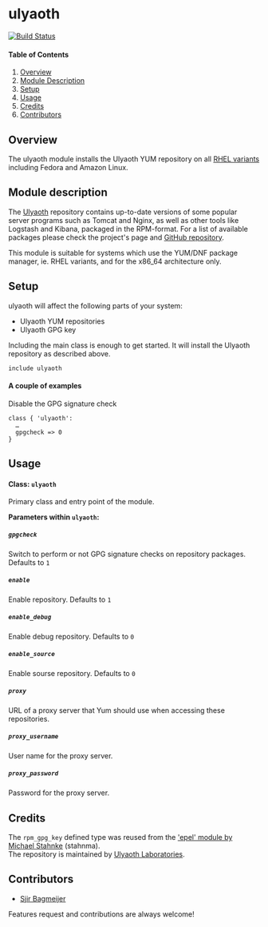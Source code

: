 # ulyaoth
[![Build Status](https://travis-ci.org/antoineco/aco-ulyaoth.svg?branch=master)](https://travis-ci.org/antoineco/aco-ulyaoth)

#### Table of Contents

1. [Overview](#overview)
2. [Module Description](#module-description)
3. [Setup](#setup)
4. [Usage](#usage)
5. [Credits](#credits)
6. [Contributors](#contributors)

## Overview

The ulyaoth module installs the Ulyaoth YUM repository on all [RHEL variants](http://en.wikipedia.org/wiki/List_of_Linux_distributions#RHEL-based) including Fedora and Amazon Linux.

## Module description

The [Ulyaoth](https://www.ulyaoth.net/) repository contains up-to-date versions of some popular server programs such as Tomcat and Nginx, as well as other tools like Logstash and Kibana, packaged in the RPM-format. For a list of available packages please check the project's page and [GitHub repository](https://github.com/ulyaoth/repository).

This module is suitable for systems which use the YUM/DNF package manager, ie. RHEL variants, and for the x86_64 architecture only.

## Setup

ulyaoth will affect the following parts of your system:

* Ulyaoth YUM repositories
* Ulyaoth GPG key

Including the main class is enough to get started. It will install the Ulyaoth repository as described above.

```puppet
include ulyaoth
```

#### A couple of examples

Disable the GPG signature check

```puppet
class { 'ulyaoth':
  …
  gpgcheck => 0
}
```

## Usage

#### Class: `ulyaoth`

Primary class and entry point of the module.

**Parameters within `ulyaoth`:**

##### `gpgcheck`
Switch to perform or not GPG signature checks on repository packages. Defaults to `1`

##### `enable`
Enable repository. Defaults to `1`

##### `enable_debug`
Enable debug repository. Defaults to `0`

##### `enable_source`
Enable sourse repository. Defaults to `0`

##### `proxy`
URL of a proxy server that Yum should use when accessing these repositories.

##### `proxy_username`
User name for the proxy server.

##### `proxy_password`
Password for the proxy server.

## Credits

The `rpm_gpg_key` defined type was reused from the ['epel' module by Michael Stahnke](https://forge.puppet.com/stahnma/epel) (stahnma).  
The repository is maintained by [Ulyaoth Laboratories](https://github.com/ulyaoth).

## Contributors

* [Sjir Bagmeijer](https://github.com/sbagmeijer)

Features request and contributions are always welcome!

